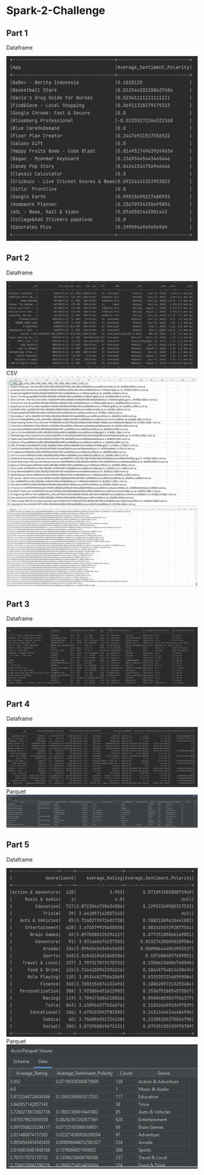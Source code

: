 # Spark-2-Challenge

## Part 1
Dataframe 
</br>

<img src="img/part1-1.PNG">

</br>

## Part 2
Dataframe
</br>

<img src="img/part2-2.PNG">

</br>
CSV
</br>

<img src="img/part2-3.PNG">

<img src="img/part2-4.PNG">

</br>

## Part 3
Dataframe
</br>

<img src="img/part3-1.PNG">

</br>

## Part 4
Dataframe
</br>

<img src="img/part4-1.PNG">

</br>
Parquet
</br>

<img src="img/part4-2.PNG">

</br>

## Part 5
Dataframe
</br>

<img src="img/part5-1.PNG">

</br>
Parquet
</br>

<img src="img/part5-2.PNG">

</br>


